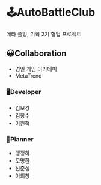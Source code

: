 # 🕹AutoBattleClub
메타 플밍, 기획 2기 협업 프로젝트

## 😀Collaboration
- 경일 게임 아카데미
- MetaTrend

### 🖥Developer
- 김보강
- 김창수
- 이원혁

### 📃Planner
- 맹정하
- 모명환
- 신준섭
- 이의창
